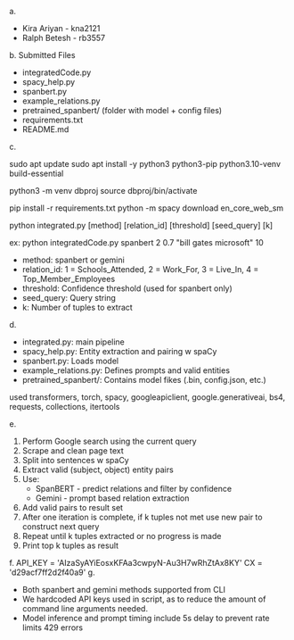 a.
- Kira Ariyan - kna2121  
- Ralph Betesh - rb3557  

b. Submitted Files
- integratedCode.py  
- spacy_help.py  
- spanbert.py  
- example_relations.py  
- pretrained_spanbert/ (folder with model + config files)  
- requirements.txt  
- README.md
  
c.


sudo apt update
sudo apt install -y python3 python3-pip python3.10-venv build-essential

python3 -m venv dbproj
source dbproj/bin/activate

pip install -r requirements.txt
python -m spacy download en_core_web_sm


python integrated.py [method] [relation_id] [threshold] [seed_query] [k]

ex:
python integratedCode.py spanbert 2 0.7 "bill gates microsoft" 10

- method: spanbert or gemini 
- relation_id: 1 = Schools_Attended, 2 = Work_For, 3 = Live_In, 4 = Top_Member_Employees  
- threshold: Confidence threshold (used for spanbert only)  
- seed_query: Query string  
- k: Number of tuples to extract 

d. 

- integrated.py: main pipeline  
- spacy_help.py: Entity extraction and pairing w spaCy  
- spanbert.py: Loads model  
- example_relations.py: Defines prompts and valid entities  
- pretrained_spanbert/: Contains model fikes (.bin, config.json, etc.)


used transformers, torch, spacy, googleapiclient, google.generativeai, bs4, requests, collections, itertools

e.

1. Perform Google search using the current query  
2. Scrape and clean page text  
3. Split into sentences w spaCy  
4. Extract valid (subject, object) entity pairs  
5. Use:
   - SpanBERT - predict relations and filter by confidence  
   - Gemini - prompt based relation extraction  
6. Add valid pairs to result set
7. After one iteration is complete, if k tuples not met use new pair to construct next query  
8. Repeat until k tuples extracted or no progress is made
9. Print top k tuples as result

f.
  API_KEY = 'AIzaSyAYiEosxKFAa3cwpyN-Au3H7wRhZtAx8KY'
  CX = 'd29acf7ff2d2f40a9'
g.

- Both spanbert and gemini methods supported from CLI  
- We hardcoded API keys used in script, as to reduce the amount of command line arguments needed.
- Model inference and prompt timing include 5s delay to prevent rate limits 429 errors  
